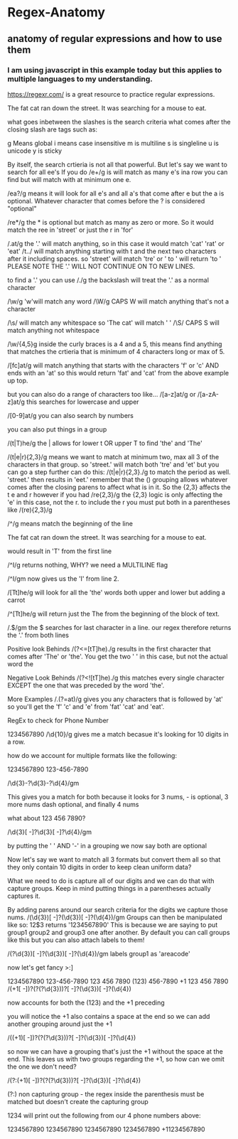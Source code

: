 # Regex-Anatomy
## anatomy of regular expressions and how to use them
### I am using javascript in this example today but this applies to multiple languages to my understanding.

https://regexr.com/ is a great resource to practice regular expressions.

The fat cat ran down the street.
It was searching for a mouse to eat.

what goes inbetween the slashes is the search criteria
what comes after the closing slash are tags such as:

g Means global
i means case insensitive
m is multiline
s is singleline
u is unicode
y is sticky

By itself, the search crtieria is not all that powerful.
But let's say we want to search for all ee's
If you do /e+/g is will match as many e's ina row you can find but will match with at minimum one e.

/ea?/g means it will look for all e's and all a's that come after e but the a is optional.
Whatever character that comes before the ? is considered "optional"

/re*/g the * is optional but match as many as zero or more. So it would match the ree in 'street' or just the r in 'for'

/.at/g  the '.' will match anything, so in this case it would match 'cat' 'rat' or 'eat'
/t../ will match anything starting with t and the next two characters after it including spaces. so 'street' will match 'tre' or ' to ' will return 'to '
PLEASE NOTE THE '.' WILL NOT CONTINUE ON TO NEW LINES.

to find a '.' you can use /\./g the backslash will treat the '.' as a normal character

/\w/g 'w'will match any word
/\W/g CAPS W will match anything that's not a character

/\s/ will match any whitespace so 'The cat' will match ' '
/\S/ CAPS S will match anything not whitespace

/\w/{4,5}g inside the curly braces is a 4 and a 5, this means find anything that matches the crtieria that is minimum of 4 characters long or max of 5.

/[fc]at/g will match anything that starts with the characters 'f' or 'c' AND ends with an 'at' so this would return 'fat' and 'cat' from the above example up top.

but you can also do a range of characters too like...
/[a-z]at/g
or
/[a-zA-z]at/g this searches for lowercase and upper

/[0-9]at/g you can also search by numbers

you can also put things in a group

/(t|T)he/g the | allows for lower t OR upper T to find 'the' and 'The'

/(t|e|r){2,3}/g means we want to match at minimum two, max all 3 of the characters in that group. so 'street.' will match both 'tre' and 'et'
but you can go a step further can do this:
/(t|e|r){2,3}\./g to match the period as well. 'street.' then results in 'eet.'
remember that the () grouping allows whatever comes after the closing parens to affect what is in it. So the {2,3} affects the t e and r
however if you had
/re{2,3}/g the {2,3} logic is only affecting the 'e' in this case, not the r. to include the r you must put both in a parentheses like
/(re){2,3}/g

/^/g means match the beginning of the line

The fat cat ran down the street.
It was searching for a mouse to eat.

would result in 'T' from the first line

/^I/g returns nothing, WHY? we need a MULTILINE flag

/^I/gm now gives us the 'I' from line 2.

/[Tt]he/g will look for all the 'the' words both upper and lower but adding a carrot

/^[Tt]he/g will return just the The from the beginning of the block of text.

/\.$/gm the $ searches for last character in a line. our regex therefore returns the '.' from both lines

Positive look Behinds
/(?<=[tT]he)./g results in the first character that comes after 'The' or 'the'. You get the two ' ' in this case, but not the actual word the

Negative Look Behinds
/(?<![tT]he)./g this matches every single character EXCEPT the one that was preceded by the word 'the'.

More Examples
/.(?=at)/g gives you any characters that is followed by 'at' so you'll get the 'f' 'c' and 'e' from 'fat' 'cat' and 'eat'.


RegEx to check for Phone Number

1234567890
/\d{10}/g gives me a match becasue it's looking for 10 digits in a row.

how do we account for multiple formats like the following:

1234567890
123-456-7890

/\d{3}-?\d{3}-?\d{4}/gm

This gives you a match for both because it looks for 3 nums, - is optional, 3 more nums dash optional, and finally 4 nums

what about
123 456 7890?

/\d{3}[ -]?\d{3}[ -]?\d{4}/gm

by putting the ' ' AND '-' in a grouping we now say both are optional

Now let's say we want to match all 3 formats but convert them all so that they only contain 10 digits in order to keep clean uniform data?

What we need to do is capture all of our digits and we can do that with capture groups. Keep in mind putting things in a parentheses actually captures it.

By adding parens around our search criteria for the digits we capture those nums.
/(\d{3})[ -]?(\d{3})[ -]?(\d{4})/gm
Groups can then be manipulated like so:
$1$2$3 returns '1234567890'
This is because we are saying to put group1 group2 and group3 one after another.
By default you can call groups like this but you can also attach labels to them!

/(?<areacode>\d{3})[ -]?(\d{3})[ -]?(\d{4})/gm
labels group1 as 'areacode'

now let's get fancy >:]

1234567890
123-456-7890
123 456 7890
(123) 456-7890
+1 123 456 7890
/(\+1[ -])?\(?(?<areacode>\d{3})\)?[ -]?(\d{3})[ -]?(\d{4})

now accounts for both the (123) and the +1 preceding

you will notice the +1 also contains a space at the end so we can add another grouping around just the +1

/((\+1)[ -])?\(?(?<areacode>\d{3})\)?[ -]?(\d{3})[ -]?(\d{4})

so now we can have a grouping that's just the +1 without the space at the end.
This leaves us with two groups regarding the +1, so how can we omit the one we don't need?

/(?:(\+1)[ -])?\(?(?<areacode>\d{3})\)?[ -]?(\d{3})[ -]?(\d{4})

(?:) non capturing group - the regex inside the parenthesis must be matched but doesn't create the capturing group

$1$2$3$4 will print out the following from our 4 phone numbers above:

1234567890
1234567890
1234567890
1234567890
+11234567890





 





